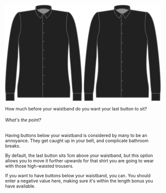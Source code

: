 ![Freie Länge Knopf](./buttonfreelength.svg)

How much before your waistband do you want your last button to sit?

<Note>

###### What's the point?

Having buttons below your waistband is considered by many to be an annoyance.
They get caught up in your belt, and complicate bathroom breaks.

By default, the last button sits 1cm above your waistband, 
but this option allows you to move it further upwards for that shirt you are going to wear with those high-waisted trousers.

If you want to have buttons below your waistband, you can. You should enter a negative value here, 
making sure it's within the length bonus you have available.

</Note>
